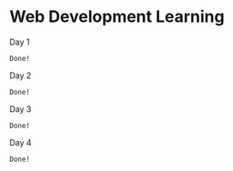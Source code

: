 # Web Development Learning

 Day 1

    Done!

  Day 2

    Done!

  Day 3

    Done!

 Day 4

    Done!
